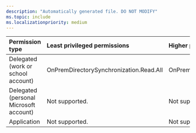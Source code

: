 ```yaml
---
description: "Automatically generated file. DO NOT MODIFY"
ms.topic: include
ms.localizationpriority: medium
---
```


|Permission type|Least privileged permissions|Higher privileged permissions|
|:---|:---|:---|
|Delegated (work or school account)|OnPremDirectorySynchronization.Read.All|OnPremDirectorySynchronization.ReadWrite.All|
|Delegated (personal Microsoft account)|Not supported.|Not supported.|
|Application|Not supported.|Not supported.|

